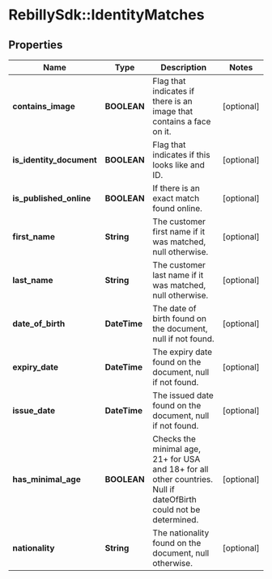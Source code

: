 # RebillySdk::IdentityMatches

## Properties
Name | Type | Description | Notes
------------ | ------------- | ------------- | -------------
**contains_image** | **BOOLEAN** | Flag that indicates if there is an image that contains a face on it. | [optional] 
**is_identity_document** | **BOOLEAN** | Flag that indicates if this looks like and ID. | [optional] 
**is_published_online** | **BOOLEAN** | If there is an exact match found online. | [optional] 
**first_name** | **String** | The customer first name if it was matched, null otherwise. | [optional] 
**last_name** | **String** | The customer last name if it was matched, null otherwise. | [optional] 
**date_of_birth** | **DateTime** | The date of birth found on the document, null if not found. | [optional] 
**expiry_date** | **DateTime** | The expiry date found on the document, null if not found. | [optional] 
**issue_date** | **DateTime** | The issued date found on the document, null if not found. | [optional] 
**has_minimal_age** | **BOOLEAN** | Checks the minimal age, 21+ for USA and 18+ for all other countries. Null if dateOfBirth could not be determined. | [optional] 
**nationality** | **String** | The nationality found on the document, null otherwise. | [optional] 

